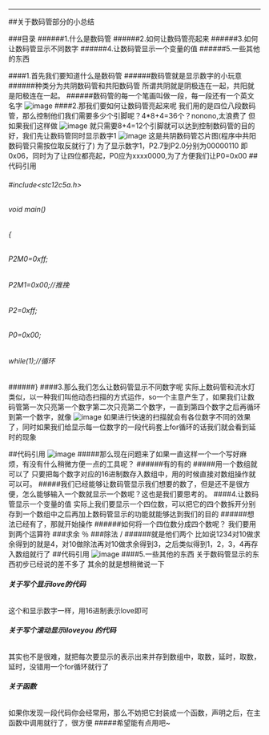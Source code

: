 ---
##关于数码管部分的小总结

###目录
######1.什么是数码管
######2.如何让数码管亮起来
######3.如何让数码管显示不同数字
######4.让数码管显示一个变量的值
######5.一些其他的东西

####1.首先我们要知道什么是数码管
######数码管就是显示数字的小玩意
######种类分为共阴数码管和共阳数码管
所谓共阴就是阴极连在一起，共阳就是阳极连在一起。
######数码管的每一个笔画叫做一段，每一段还有一个英文名字
![image](C51MCU_photos/数码管小总结/Screenshot_2018-10-05-09-53-39-155_cn.wps.moffice.png)
####2.那我们要如何让数码管亮起来呢
我们用的是四位八段数码管，那么控制他们我们需要多少个引脚呢？4*8+4=36个？nonono,太浪费了
但如果我们这样做
![image](C51MCU_photos/数码管小总结/Screenshot_2018-10-05-10-25-07-439_cn.wps.moffice.png)
就只需要8+4=12个引脚就可以达到控制数码管的目的
好，我们先让数码管同时显示数字1
![image](C51MCU_photos/数码管小总结/IMG_20181005_120113.jpg)
这是共阴数码管芯片图(程序中共阳数码管只需按位取反就行了)
为了显示数字1，P2.7到P2.0分别为00000110
即0x06，同时为了让四位都亮起，P0应为xxxx0000,为了方便我们让P0=0x00
##代码引用

###### #include<stc12c5a.h>
###### void main()
###### {
######    P2M0=0xff;
######    P2M1=0x00;//推挽
######    P2=0xff;
######    P0=0x00;
######    while(1);//循环
######}
####3.那么我们怎么让数码管显示不同数字呢
实际上数码管和流水灯类似，以一种我们叫他动态扫描的方式运作，so一个主意产生了，如果我们让数码管第一次只亮第一个数字第二次只亮第二个数字，一直到第四个数字之后再循环到第一个数字，就像
![image](C51MCU_photos/数码管小总结/Screenshot_2018-10-05-12-33-29-776_cn.wps.moffice.png)
如果进行快速的扫描就会有各位数字不同的效果了，同时如果我们给显示每一位数字的一段代码套上for循环的话我们就会看到延时的现象

##代码引用
![image](C51MCU_photos/数码管小总结/Screenshot_2018-10-05-16-28-17-361_com.miui.notes.png)
#####那么现在问题来了如果一直这样一个一个写好麻烦，有没有什么稍微方便一点的工具呢？
######有的有的
#####用一个数组就可以了
只要把每个数字对应的16进制数存入数组中，用的时候直接对数组操作就可以可。
#####我们已经能够让数码管显示我们想要的数了，但是还不是很方便，怎么能够输入一个数就显示一个数呢？这也是我们要思考的。
####4.让数码管显示一个变量的值
实际上我们要显示一个四位数，可以把它的四个数拆开分别存到一个数组中之后再加上数码管显示的功能就能够达到我们的目的
######想法已经有了，那就开始操作
######如何将一个四位数分成四个数呢？
我们要用到两个运算符
###求余      ％
###除法     /
######就是他们两个
比如说1234对10做求余得到的就是4，对10做除法再对10做求余得到3，之后类似得到1，2，3，4再存入数组就行了
##代码引用
![image](C51MCU_photos/数码管小总结/Screenshot_2018-10-05-17-02-11-650_com.miui.notes.png)
####5.一些其他的东西
关于数码管显示的东西初步已经说的差不多了
其余的就是想稍微说一下
###### **关于写个显示love的代码**
这个和显示数字一样，用16进制表示love即可
######   **关于写个滚动显示iloveyou 的代码**
其实也不是很难，就把每次要显示的表示出来并存到数组中，取数，延时，取数，延时，没错用一个for循环就行了
######    **关于函数**
如果你发现一段代码你会经常用，那么不妨把它封装成一个函数，声明之后，在主函数中调用就行了，很方便
#####希望能有点用吧~


